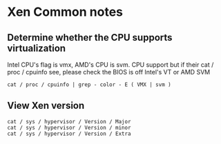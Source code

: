 # Xen Common notes

## Determine whether the CPU supports virtualization

Intel CPU's flag is vmx, AMD's CPU is svm. CPU support but if their cat / proc / cpuinfo see, please check the BIOS is off Intel's VT or AMD SVM

`cat / proc / cpuinfo | grep - color - E ( VMX | svm )`

## View Xen version

```text
cat / sys / hypervisor / Version / Major
cat / sys / hypervisor / Version / minor
cat / sys / hypervisor / Version / Extra
```

